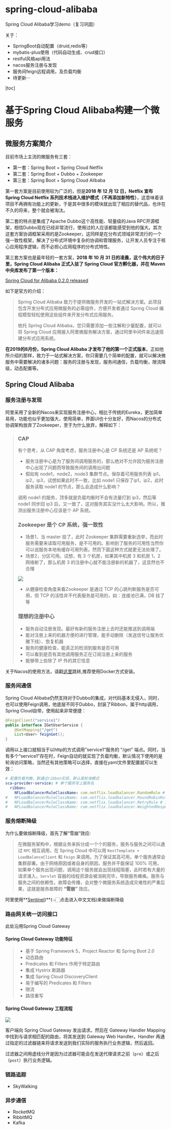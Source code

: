# spring-cloud-alibaba
Spring Cloud Alibaba学习demo（复习巩固）

关于：
 - SpringBoot自动配置（druid,redis等）
 - mybatis-plus使用（代码自动生成、crud接口）
 - restful风格api用法
 - nacos服务注册与发现
 - 服务间feign远程调用，及负载均衡
 - 待更新···

[toc]

# 基于Spring Cloud Alibaba构建一个微服务

## 微服务方案简介

目前市场上主流的微服务有三套：

- 第一套：Spring Boot + Spring Cloud Netflix
- 第二套：Spring Boot + Dubbo + Zookeeper
- 第三套：Spring Boot + Spring Cloud Alibaba

第一套方案是目前使用较为广泛的，但是**2018 年 12 月 12 日，Netflix 宣布 Spring Cloud Netflix 系列技术栈进入维护模式（不再添加新特性）**，这意味着该项目不再拥有功能上的更新，于是其中很多的模块就出现了相应的替代品，也许在不久的将来，整个就会被淘汰。

第二套的特点是集成了Apache Dubbo这个高性能、轻量级的Java RPC开源框架，相信Dubbo现在已经非常流行，使用过的人应该都能感受到他的强大。其次这套方案协调框架采用的是Zookeeper，这同样是在分布式领域非常流行的一个强一致性框架，解决了分布式环境中复杂的协调和管理服务，让开发人员专注于核心应用程序逻辑，而不必担心应用程序的分布式特性。

第三套方案也是最年轻的一套方案，**2018 年 10 月 31 日的凌晨，这个伟大的日子里，Spring Cloud Alibaba 正式入驻了 Spring Cloud 官方孵化器，并在 Maven 中央库发布了第一个版本：** 

[Spring Cloud for Alibaba 0.2.0 released](https://spring.io/blog/2018/10/30/spring-cloud-for-alibaba-0-2-0-released)

如下是官方的介绍：

> Spring Cloud Alibaba 致力于提供微服务开发的一站式解决方案。此项目包含开发分布式应用微服务的必需组件，方便开发者通过 Spring Cloud 编程模型轻松使用这些组件来开发分布式应用服务。
>
> 依托 Spring Cloud Alibaba，您只需要添加一些注解和少量配置，就可以将 Spring Cloud 应用接入阿里微服务解决方案，通过阿里中间件来迅速搭建分布式应用系统。

**在2019的8月份，Spring Cloud Alibaba 才发布了他的第一个正式版本**，正如他所介绍的那样，致力于一站式解决方案，你只需要几个简单的配置，就可以解决微服务中需要解决的诸多问题：服务的注册与发现，服务间通信，负载均衡，限流降级，动态配置等。

## Spring Cloud Alibaba

### 服务注册与发现

阿里采用了全新的Nacos来实现服务注册中心，相比于传统的Eureka，更加简单易用，功能也似乎更加强大，使用简单，界面UI也十分友好，而Nacos的分布式协调架构放弃了Zookeeper，至于为什么放弃，解释如下：

> ### CAP
>
> 有个思考，从 CAP 角度考虑，服务注册中心是 CP 系统还是 AP 系统呢？
>
> - 服务注册中心是为了服务间调用服务的，那么绝对不允许因为服务注册中心出现了问题而导致服务间的调用出问题
> - 假如有 node1，node2，node3 集群节点。保存着可用服务列表 ip1，ip2，ip3，试想如果此时不一致，比如 node1 只保存了ip1，ip2，此时服务读取 node1 的节点，那么会造成什么影响？
>
> 调用 node1 的服务，顶多就是负载均衡时不会有流量打到 ip3，然后等 node1 同步回 ip3 后，又一致了，这对服务其实没什么太大影响。所以，推测出服务注册中心应该是个 AP 系统。
>
> ### Zookeeper 是个 CP 系统，强一致性
>
> - 场景1，当 master 挂了，此时 Zookeeper 集群需要重新选举，而此时服务需要来读取可用服务，是不可用的。影响到了服务的可用性当然你可以说服务本地有缓存可用列表。然而下面这种方式就更无法处理了。
> - 场景2，分区可用。试想，有 3 个机房，如果其中机房 3 和机房 1，2 网络断了，那么机房 3 的注册中心就不能注册新的机器了，这显然也不合理
>
> ![](https://mew.oss-cn-shanghai.aliyuncs.com/img2/da288a836eac2ddeeb0bbdfa0fd29fb4b8d.jpg)
>
> - 从健康检查角度来看Zookeeper 是通过 TCP 的心跳判断服务是否可用，但 TCP 的活性并不代表服务是可用的，如：连接池已满，DB 挂了等
>
> ### 理想的注册中心
>
> - 服务自动注册发现。最好有新的服务注册上去时还能推送到调用端
> - 能对注册上来的机器方便的进行管理，能手动删除（发送信号让服务优雅下线）、恢复机器
> - 服务的健康检查，能真正的检测到服务是否可用
> - 可以看到是否有其他调用服务正在订阅注册上来的服务
> - 能够带上些除了 IP 外的其它信息

关于Nacos的使用方法，请戳[这里]()跳转,推荐使用Docker方式安装。

### 服务间通信

Spring Cloud Alibaba仍然支持对于Dubbo的集成，对代码基本无侵入，同时，也可以使用Feign调用，他底层不同于Dubbo，封装了Ribbon，属于http调用，Spring Cloud自带，使用起来非常便捷：

```java
@FeignClient("service1")
public interface IGetUserService {
    @GetMapping("/get")
    List<User> feignGet();
}
```

调用以上接口就相当于以http的方式调用”service1“服务的 "/get" 端点。同时，当有多个“service1”存在时，Feign自动的就实现了负载均衡，默认情况下使用的是轮询访问策略，当然还有其他策略可以选择，直接在yaml文件里配置就可以生效：

```yaml
# 配置负载均衡，默通过ribbon实现，默认是轮询模式
sca-provider-service: # 单个服务写上服务名
  ribbon:
    NFLoadBalancerRuleClassName: com.netflix.loadbalancer.RandomRule # 随机规则
#   NFLoadBalancerRuleClassName: com.netflix.loadbalancer.RoundRobinRule # 轮询(默认)
#   NFLoadBalancerRuleClassName: com.netflix.loadbalancer.RetryRule # 重试
#   NFLoadBalancerRuleClassName: com.netflix.loadbalancer.WeightedResponseTimeRule # 响应时间权重
```

### 服务熔断降级

为什么要做熔断降级，首先了解“雪崩”效应:

> 在微服务架构中，根据业务来拆分成一个个的服务，服务与服务之间可以通过 `RPC` 相互调用，在 Spring Cloud 中可以用 `RestTemplate + LoadBalanceClient` 和 `Feign` 来调用。为了保证其高可用，单个服务通常会集群部署。由于网络原因或者自身的原因，服务并不能保证 100% 可用，如果单个服务出现问题，调用这个服务就会出现线程阻塞，此时若有大量的请求涌入，`Servlet` 容器的线程资源会被消耗完毕，导致服务瘫痪。服务与服务之间的依赖性，故障会传播，会对整个微服务系统造成灾难性的严重后果，这就是服务故障的 **“雪崩”** 效应。

阿里使用**[Sentinel](https://github.com/alibaba/Sentinel/wiki/介绍))**(👈🏻点击进入中文文档)来做熔断降级

### 路由网关统一访问接口

此处沿用Spring Cloud Gateway

#### Spring Cloud Gateway 功能特征

> - 基于 Spring Framework 5，Project Reactor 和 Spring Boot 2.0
> - 动态路由
> - Predicates 和 Filters 作用于特定路由
> - 集成 Hystrix 断路器
> - 集成 Spring Cloud DiscoveryClient
> - 易于编写的 Predicates 和 Filters
> - 限流
> - 路径重写

#### Spring Cloud Gateway 工程流程

![](https://mew.oss-cn-shanghai.aliyuncs.com/img2/22e4eccf2cbe09332678c04b8de98ebe.jpg)

客户端向 Spring Cloud Gateway 发出请求。然后在 Gateway Handler Mapping 中找到与请求相匹配的路由，将其发送到 Gateway Web Handler。Handler 再通过指定的过滤器链来将请求发送到我们实际的服务执行业务逻辑，然后返回。

过滤器之间用虚线分开是因为过滤器可能会在发送代理请求之前（`pre`）或之后（`post`）执行业务逻辑。

### 链路追踪

- SkyWalking

### 异步通信

- RocketMQ
- RibbitMQ
- Kafka

